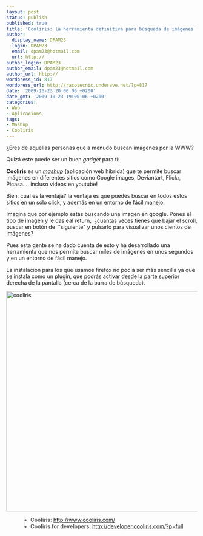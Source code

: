 ```yaml
---
layout: post
status: publish
published: true
title: 'Cooliris: la herramienta definitiva para búsqueda de imágenes'
author:
  display_name: DPAM23
  login: DPAM23
  email: dpam23@hotmail.com
  url: http://
author_login: DPAM23
author_email: dpam23@hotmail.com
author_url: http://
wordpress_id: 817
wordpress_url: http://racotecnic.underave.net/?p=817
date: '2009-10-23 20:00:06 +0200'
date_gmt: '2009-10-23 19:00:06 +0200'
categories:
- Web
- Aplicacions
tags:
- Mashup
- Cooliris
---
```

<p>¿Eres de aquellas personas que a menudo buscan imágenes por la WWW?</p>
<p>Quizá este puede ser un buen <em>gadget</em> para tí:</p>
<p><strong>Cooliris</strong> es un <a href="http://es.wikipedia.org/wiki/Mashup_%28aplicaci%C3%B3n_web_h%C3%ADbrida%29" target="_blank"><em>mashup</em></a> (aplicación web híbrida) que te permite buscar imágenes en diferentes sitios como Google images, Deviantart, Flickr, Picasa.... incluso videos en youtube!</p>
<p>Bien, cual es la ventaja? la ventaja es que puedes buscar en todos estos sitios en un sólo click, y además en un entorno de fácil manejo.</p>
<p>Imagina que por ejemplo estás buscando una imagen en google. Pones el tipo de imagen y le das eal return,  ¿cuantas veces tienes que bajar el scroll, buscar en botón de  "siguiente" y pulsarlo para visualizar unos cientos de imágenes?</p>
<p>Pues esta gente se ha dado cuenta de esto y ha desarrollado una herramienta que nos permite buscar miles de imágenes en unos segundos y en un entorno de fácil manejo.</p>
<p>La instalación para los que usamos firefox no podía ser más sencilla ya que se instala como un plugin, que podrás activar desde la parte superior derecha de la pantalla (cerca de la barra de búsqueda).</p>
<p><img class="aligncenter size-full wp-image-818" title="cooliris" src="http://racotecnic.underave.net/wp-content/uploads/2009/10/cooliris.jpg" alt="cooliris" width="580" /></p>
<ul>
<blockquote>
<li><strong>Cooliris: </strong><a href="http://www.cooliris.com/" target="_blank" rel="nofollow">http://www.cooliris.com/</a></li>
<li><strong>Cooliris for developers: </strong><a href="http://developer.cooliris.com/?p=full" target="_blank" rel="nofollow">http://developer.cooliris.com/?p=full</a></li>
</blockquote>
</ul>
